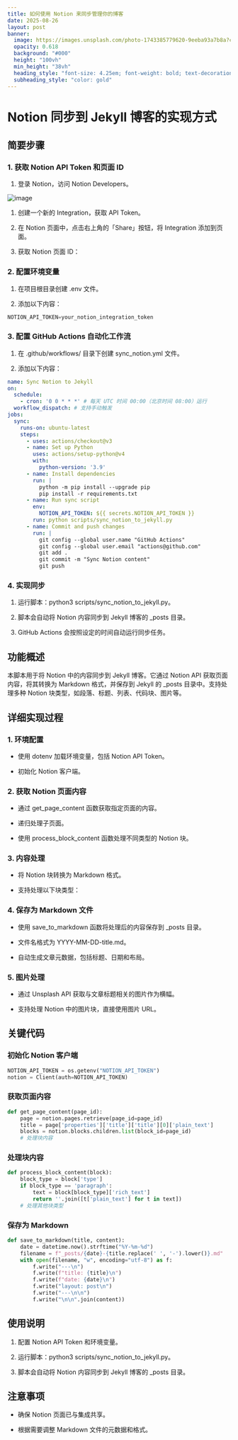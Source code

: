 ```yaml
---
title: 如何使用 Notion 来同步管理你的博客
date: 2025-08-26
layout: post
banner:
  image: https://images.unsplash.com/photo-1743385779620-9eeba93a7b8a?crop=entropy&cs=tinysrgb&fit=max&fm=jpg&ixid=M3w2OTIwMzJ8MHwxfHJhbmRvbXx8fHx8fHx8fDE3NTYyMDM3OTN8&ixlib=rb-4.1.0&q=80&w=1080
  opacity: 0.618
  background: "#000"
  height: "100vh"
  min_height: "38vh"
  heading_style: "font-size: 4.25em; font-weight: bold; text-decoration: underline"
  subheading_style: "color: gold"
---
```


# Notion 同步到 Jekyll 博客的实现方式

## 简要步骤

### 1. 获取 Notion API Token 和页面 ID

1. 登录 Notion，访问 Notion Developers。

![image](https://prod-files-secure.s3.us-west-2.amazonaws.com/a7a0cc5a-89b9-4cda-8686-1fba0ca52f40/d19c1afe-dea5-4312-9333-786b0ba83054/image.png?X-Amz-Algorithm=AWS4-HMAC-SHA256&X-Amz-Content-Sha256=UNSIGNED-PAYLOAD&X-Amz-Credential=ASIAZI2LB466VE2OC7B7%2F20250826%2Fus-west-2%2Fs3%2Faws4_request&X-Amz-Date=20250826T102313Z&X-Amz-Expires=3600&X-Amz-Security-Token=IQoJb3JpZ2luX2VjEBoaCXVzLXdlc3QtMiJHMEUCIH9OW7QYtAtZCYKOufgFuMU%2BjKMrgCEGM8XBSeQhqp7iAiEAkTr%2FZiuzo1rt6ZW6kvgFYdQZ0a9HeO5CCHRofBA8x7wq%2FwMIcxAAGgw2Mzc0MjMxODM4MDUiDAzG7fdXiwIeHU8n%2FyrcA6GbgiQZGwbh5UgnWkIvIOjZJtGo9JKuot137UGsL1%2FdLeZE2JB%2F6OWdAPPOQC%2FTWR2%2Fvk6Mo3Kg1OD%2BqB%2F7VdYGfTvlThWP3LNSSlVPdnpdVxsHdSU1B%2FJcfXZl6Ik3pksfuJzCAFTroge7CMdB0bGyAhhYI7XAzYlZnpf8xSn3AejF5uC8IQJ0V%2FDss%2Fxl6Vlo5Eon%2B%2FPY37R1nQZlEKii8a4sTzhD82Tb%2Fgmg1IYldxssuVfDqEJNNdgW10wPjnUwlZ2OT9e%2Fw4OqaztZkcX23uxTtWehDwSgi5MIZBRNB5zRsbLRIKuCWdQ9M3kl8CAd%2FEaKdjlJilrUPg33ouygUYxKuDnHRvJuglZq7Ct%2BQA2T%2F1jgOGO9Dobx042hB%2B2sDMKoerbO%2BM%2FMohDO2jeg%2BPcoz9dSL0TYrGGf19WEgmgQSBb16wLQibt4Bw9o5UsV%2Bs9tNm6wmVCOUziKaHhp79DZL8Xxo%2BedDqWiNmZEfIhxzW5T6YRYeWLoF0jxRSdcQ6yK1rxLCNbkf%2FmomSANFtKhErZb%2FHhtS%2FghdyvxtdFAz0aTpKno4J2w5%2B78Qp6WKtb13PEen17%2Fye%2BJvxkgxaPocU2qJj%2FO1aGkVLHiX5E3l%2FXHqbuB%2FAMSMKX7tcUGOqUBc8QryhJ1tLnK7FI1r3z59RZAhB1kpzdoJq494vKdbnRiyTlI7%2FUyA8rqHlQyoKhdHjmSoFx%2Bdl5UOzfkTALgykxQxgG987VbZJQOADIFXFubmdQqUVu9bwatiqhPADoXxgopq7mBTRb6uiEavWQ%2FnO6ctXnk%2BFP%2FEHHM1brUjflwLRq%2FxhPomMStKgNsYbbHrfefHIwTrsBMsRCxULT3FhcMNuMg&X-Amz-Signature=7c5d4b5a5c9f27cec68ea85bcccd48e74ac594bfc9e7dbb6d7932e7e01eeb428&X-Amz-SignedHeaders=host&x-amz-checksum-mode=ENABLED&x-id=GetObject)

1. 创建一个新的 Integration，获取 API Token。

1. 在 Notion 页面中，点击右上角的「Share」按钮，将 Integration 添加到页面。

1. 获取 Notion 页面 ID：


### 2. 配置环境变量

1. 在项目根目录创建 .env 文件。

1. 添加以下内容：

```javascript
NOTION_API_TOKEN=your_notion_integration_token
```

### 3. 配置 GitHub Actions 自动化工作流

1. 在 .github/workflows/ 目录下创建 sync_notion.yml 文件。

1. 添加以下内容：

```yaml
name: Sync Notion to Jekyll
on:
  schedule:
    - cron: '0 0 * * *' # 每天 UTC 时间 00:00（北京时间 08:00）运行
  workflow_dispatch: # 支持手动触发
jobs:
  sync:
    runs-on: ubuntu-latest
    steps:
      - uses: actions/checkout@v3
      - name: Set up Python
        uses: actions/setup-python@v4
        with:
          python-version: '3.9'
      - name: Install dependencies
        run: |
          python -m pip install --upgrade pip
          pip install -r requirements.txt
      - name: Run sync script
        env:
          NOTION_API_TOKEN: ${{ secrets.NOTION_API_TOKEN }}
        run: python scripts/sync_notion_to_jekyll.py
      - name: Commit and push changes
        run: |
          git config --global user.name "GitHub Actions"
          git config --global user.email "actions@github.com"
          git add .
          git commit -m "Sync Notion content"
          git push
```

### 4. 实现同步

1. 运行脚本：python3 scripts/sync_notion_to_jekyll.py。

1. 脚本会自动将 Notion 内容同步到 Jekyll 博客的 _posts 目录。

1. GitHub Actions 会按照设定的时间自动运行同步任务。

## 功能概述

本脚本用于将 Notion 中的内容同步到 Jekyll 博客。它通过 Notion API 获取页面内容，将其转换为 Markdown 格式，并保存到 Jekyll 的 _posts 目录中。支持处理多种 Notion 块类型，如段落、标题、列表、代码块、图片等。

## 详细实现过程

### 1. 环境配置

- 使用 dotenv 加载环境变量，包括 Notion API Token。

- 初始化 Notion 客户端。

### 2. 获取 Notion 页面内容

- 通过 get_page_content 函数获取指定页面的内容。

- 递归处理子页面。

- 使用 process_block_content 函数处理不同类型的 Notion 块。

### 3. 内容处理

- 将 Notion 块转换为 Markdown 格式。

- 支持处理以下块类型：


### 4. 保存为 Markdown 文件

- 使用 save_to_markdown 函数将处理后的内容保存到 _posts 目录。

- 文件名格式为 YYYY-MM-DD-title.md。

- 自动生成文章元数据，包括标题、日期和布局。

### 5. 图片处理

- 通过 Unsplash API 获取与文章标题相关的图片作为横幅。

- 支持处理 Notion 中的图片块，直接使用图片 URL。

## 关键代码

### 初始化 Notion 客户端

```python
NOTION_API_TOKEN = os.getenv("NOTION_API_TOKEN")
notion = Client(auth=NOTION_API_TOKEN)
```

### 获取页面内容

```python
def get_page_content(page_id):
    page = notion.pages.retrieve(page_id=page_id)
    title = page['properties']['title']['title'][0]['plain_text']
    blocks = notion.blocks.children.list(block_id=page_id)
    # 处理块内容
```

### 处理块内容

```python
def process_block_content(block):
    block_type = block['type']
    if block_type == 'paragraph':
        text = block[block_type]['rich_text']
        return ''.join([t['plain_text'] for t in text])
    # 处理其他块类型
```

### 保存为 Markdown

```python
def save_to_markdown(title, content):
    date = datetime.now().strftime("%Y-%m-%d")
    filename = f"_posts/{date}-{title.replace(' ', '-').lower()}.md"
    with open(filename, "w", encoding="utf-8") as f:
        f.write("---\n")
        f.write(f"title: {title}\n")
        f.write(f"date: {date}\n")
        f.write("layout: post\n")
        f.write("---\n\n")
        f.write("\n\n".join(content))
```

## 使用说明

1. 配置 Notion API Token 和环境变量。

1. 运行脚本：python3 scripts/sync_notion_to_jekyll.py。

1. 脚本会自动将 Notion 内容同步到 Jekyll 博客的 _posts 目录。

## 注意事项

- 确保 Notion 页面已与集成共享。

- 根据需要调整 Markdown 文件的元数据和格式。